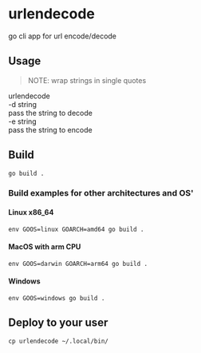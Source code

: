 # urlendecode
go cli app for url encode/decode
## Usage
> NOTE: wrap strings in single quotes  

urlendecode  
  -d string  
        pass the string to decode  
  -e string  
        pass the string to encode  

## Build
`go build .`

### Build examples for other architectures and OS'

#### Linux x86\_64

`env GOOS=linux GOARCH=amd64 go build .`

#### MacOS with arm CPU

`env GOOS=darwin GOARCH=arm64 go build .`

#### Windows

`env GOOS=windows go build .`


## Deploy to your user
`cp urlendecode ~/.local/bin/`


